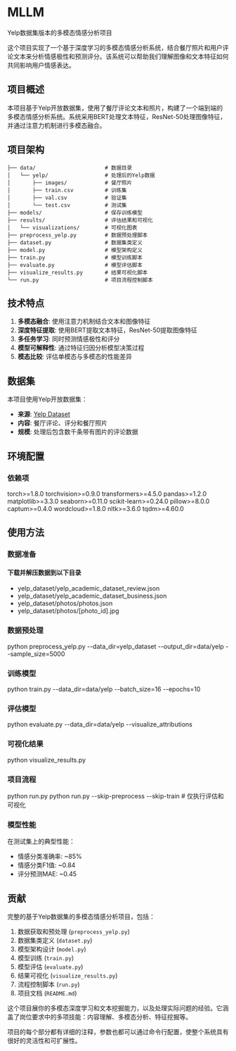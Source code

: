 # MLLM
Yelp数据集版本的多模态情感分析项目

这个项目实现了一个基于深度学习的多模态情感分析系统，结合餐厅照片和用户评论文本来分析情感极性和预测评分。该系统可以帮助我们理解图像和文本特征如何共同影响用户情感表达。

## 项目概述

本项目基于Yelp开放数据集，使用了餐厅评论文本和照片，构建了一个端到端的多模态情感分析系统。系统采用BERT处理文本特征，ResNet-50处理图像特征，并通过注意力机制进行多模态融合。

## 项目架构
```
├── data/                      # 数据目录
│   └── yelp/                  # 处理后的Yelp数据
│       ├── images/            # 餐厅照片
│       ├── train.csv          # 训练集
│       ├── val.csv            # 验证集
│       └── test.csv           # 测试集
├── models/                    # 保存训练模型
├── results/                   # 评估结果和可视化
│   └── visualizations/        # 可视化图表
├── preprocess_yelp.py         # 数据预处理脚本
├── dataset.py                 # 数据集类定义
├── model.py                   # 模型架构定义
├── train.py                   # 模型训练脚本
├── evaluate.py                # 模型评估脚本
├── visualize_results.py       # 结果可视化脚本
└── run.py                     # 项目流程控制脚本
```

## 技术特点

1. **多模态融合**: 使用注意力机制结合文本和图像特征
2. **深度特征提取**: 使用BERT提取文本特征，ResNet-50提取图像特征
3. **多任务学习**: 同时预测情感极性和评分
4. **模型可解释性**: 通过特征归因分析模型决策过程
5. **模态比较**: 评估单模态与多模态的性能差异

## 数据集

本项目使用Yelp开放数据集：
- **来源**: [Yelp Dataset](https://www.yelp.com/dataset)
- **内容**: 餐厅评论、评分和餐厅照片
- **规模**: 处理后包含数千条带有图片的评论数据

## 环境配置

### 依赖项
torch>=1.8.0
torchvision>=0.9.0
transformers>=4.5.0
pandas>=1.2.0
matplotlib>=3.3.0
seaborn>=0.11.0
scikit-learn>=0.24.0
pillow>=8.0.0
captum>=0.4.0
wordcloud>=1.8.0
nltk>=3.6.0
tqdm>=4.60.0

## 使用方法

### 数据准备
#### 下载并解压数据到以下目录
- yelp_dataset/yelp_academic_dataset_review.json
- yelp_dataset/yelp_academic_dataset_business.json
- yelp_dataset/photos/photos.json
- yelp_dataset/photos/[photo_id].jpg

### 数据预处理
python preprocess_yelp.py --data_dir=yelp_dataset --output_dir=data/yelp --sample_size=5000

### 训练模型
python train.py --data_dir=data/yelp --batch_size=16 --epochs=10

### 评估模型
python evaluate.py --data_dir=data/yelp --visualize_attributions

### 可视化结果
python visualize_results.py

### 项目流程
python run.py
python run.py --skip-preprocess --skip-train  # 仅执行评估和可视化

### 模型性能
在测试集上的典型性能：

- 情感分类准确率: ~85%
- 情感分类F1值: ~0.84
- 评分预测MAE: ~0.45

## 贡献

完整的基于Yelp数据集的多模态情感分析项目，包括：

1. 数据获取和预处理 (`preprocess_yelp.py`)
2. 数据集类定义 (`dataset.py`)
3. 模型架构设计 (`model.py`)
4. 模型训练 (`train.py`)
5. 模型评估 (`evaluate.py`)
6. 结果可视化 (`visualize_results.py`)
7. 流程控制脚本 (`run.py`)
8. 项目文档 (`README.md`)

这个项目展你的多模态深度学习和文本挖掘能力，以及处理实际问题的经验。它涵盖了岗位要求中的多项技能：内容理解、多模态分析、特征挖掘等。

项目的每个部分都有详细的注释，参数也都可以通过命令行配置，使整个系统具有很好的灵活性和可扩展性。
